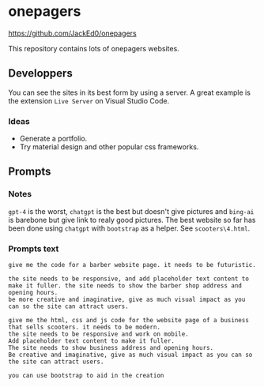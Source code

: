 # onepagers

<https://github.com/JackEd0/onepagers>

This repository contains lots of onepagers websites.

## Developpers

You can see the sites in its best form by using a server. A great example is the extension `Live Server` on Visual Studio Code.

### Ideas

- Generate a portfolio.
- Try material design and other popular css frameworks.

## Prompts

### Notes

`gpt-4` is the worst, `chatgpt` is the best but doesn't give pictures and `bing-ai` is barebone but give link to realy good pictures.
The best website so far has been done using `chatgpt` with `bootstrap` as a helper. See `scooters\4.html`.

### Prompts text

```text
give me the code for a barber website page. it needs to be futuristic.

the site needs to be responsive, and add placeholder text content to make it fuller. the site needs to show the barber shop address and opening hours.
be more creative and imaginative, give as much visual impact as you can so the site can attract users.
```

```text
give me the html, css and js code for the website page of a business that sells scooters. it needs to be modern.
the site needs to be responsive and work on mobile.
Add placeholder text content to make it fuller.
The site needs to show business address and opening hours.
Be creative and imaginative, give as much visual impact as you can so the site can attract users.

you can use bootstrap to aid in the creation
```
